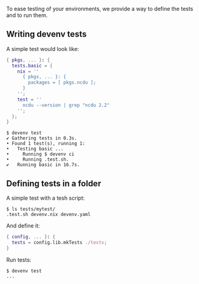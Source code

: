To ease testing of your environments, 
we provide a way to define the tests and to run them.

## Writing devenv tests

A simple test would look like:

```nix title="devenv.nix"
{ pkgs, ... }: {
  tests.basic = {
    nix = ''
      { pkgs, ... }: {
        packages = [ pkgs.ncdu ];
      }
    '';
    test = ''
      ncdu --version | grep "ncdu 2.2"
    '';
  };
}
```

```shell-session
$ devenv test
✔ Gathering tests in 0.3s.
• Found 1 test(s), running 1:
•   Testing basic ...
•     Running $ devenv ci
•     Running .test.sh.
✔   Running basic in 16.7s.
```

## Defining tests in a folder

A simple test with a tesh script:

```shell-session
$ ls tests/mytest/
.test.sh devenv.nix devenv.yaml
```

And define it:

```nix title="devenv.nix"
{ config, ... }: {
  tests = config.lib.mkTests ./tests;
}
```

Run tests:

```shell-session
$ devenv test
...
```